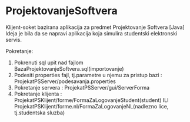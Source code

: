 # ProjektovanjeSoftvera
Klijent-soket bazirana aplikacija za predmet Projektovanje Softvera [Java]
Ideja je bila da se napravi aplikacija koja simulira studentski elektronski servis.

Pokretanje: 
1) Pokrenuti sql upit nad fajlom BazaProjektovanjeSoftvera.sql(importovanje)
2) Podesiti properties fajl, tj.parametre u njemu za pristup bazi : ProjekatPSServer/podesavanja.properties
3) Pokretanje servera : ProjekatPSServer/gui/ServerForma
4) Pokretanje klijenta : ProjekatPSKlijent/forme/FormaZaLogovanjeStudent(student)    ILI    ProjekatPSKlijent/forme.nl/FormaZaLogovanjeNL(nadlezno lice, tj.studentska sluzba)
